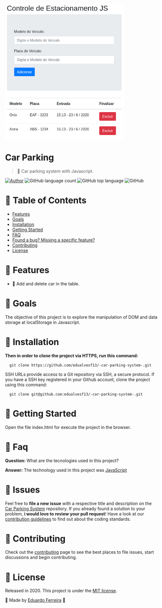 ![Car Parking](https://github.com/edualvesf13/-car-parking-system-/blob/master/thumb.png)

# Car Parking
> 🚗 Car parking system with Javascript.

[![Author](https://img.shields.io/badge/author-DuFerreira-EE4D64?color=blue)](https://github.com/edualvesf13)
![GitHub language count](https://img.shields.io/github/languages/count/edualvesf13/-car-parking-system-)
![GitHub top language](https://img.shields.io/github/languages/top/edualvesf13/-car-parking-system-)
![GitHub](https://img.shields.io/github/license/edualvesf13/-car-parking-system-?color=blue)


# :pushpin: Table of Contents

* [Features](#rocket-features)
* [Goals](#dart-goals)
* [Installation](#construction_worker-installation)
* [Getting Started](#runner-getting-started)
* [FAQ](#postbox-faq)
* [Found a bug? Missing a specific feature?](#bug-issues)
* [Contributing](#tada-contributing)
* [License](#closed_book-license)

# :rocket: Features

* 🚗 Add and delete car in the table.

# :dart: Goals

The objective of this project is to explore the manipulation of DOM and 
data storage at localStorage in Javascript.

# :construction_worker: Installation

**Then in order to clone the project via HTTPS, run this command:**

```
  git clone https://github.com/edualvesf13/-car-parking-system-.git
```

SSH URLs provide access to a Git repository via SSH, a secure protocol. If you have a SSH key registered in your Github account, clone the project using this command:

```
  git clone git@github.com:edualvesf13/-car-parking-system-.git
```

# :runner: Getting Started

Open the file index.html for execute the project in the browser.

# :postbox: Faq

**Question:** What are the tecnologies used in this project?

**Answer:** The technology used in this project was [JavaScript](https://developer.mozilla.org/pt-BR/docs/Web/JavaScript)

# :bug: Issues

Feel free to **file a new issue** with a respective title and description on the [Car Parking System](https://github.com/edualvesf13/-car-parking-system-/issues) repository. If you already found a solution to your problem, **i would love to review your pull request**! Have a look at our [contribution guidelines](https://github.com/edualvesf13/controle-financeiro/blob/master/CONTRIBUTING.md) to find out about the coding standards.

# :tada: Contributing

Check out the [contributing](https://github.com/edualvesf13/controle-financeiro/blob/master/CONTRIBUTING.md) page to see the best places to file issues, start discussions and begin contributing.

# :closed_book: License

Released in 2020.
This project is under the [MIT license](https://github.com/edualvesf13/-car-parking-system-/blob/master/LICENSE).

🚀 Made by [Eduardo Ferreira](https://duferreira.com.br) 🚀
